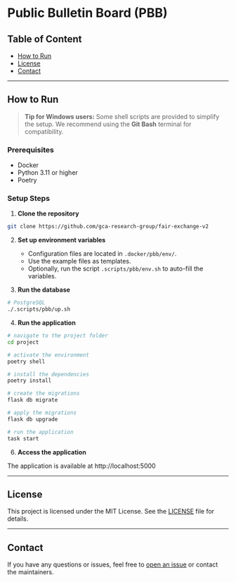 # Public Bulletin Board (PBB)

## Table of Content

-   [How to Run](#how-to-run)
-   [License](#license)
-   [Contact](#contact)

---

## How to Run

> **Tip for Windows users:** Some shell scripts are provided to simplify the setup. We recommend using the **Git Bash** terminal for compatibility.

### Prerequisites

-   Docker
-   Python 3.11 or higher
-   Poetry

### Setup Steps

1. **Clone the repository**

```sh
git clone https://github.com/gca-research-group/fair-exchange-v2
```

2. **Set up environment variables**

    - Configuration files are located in `.docker/pbb/env/`.
    - Use the example files as templates.
    - Optionally, run the script `.scripts/pbb/env.sh` to auto-fill the variables.

3. **Run the database**

```sh
# PostgreSQL
./.scripts/pbb/up.sh
```

4. **Run the application**

```sh
# navigate to the project folder
cd project

# activate the environment
poetry shell

# install the dependencies
poetry install

# create the migrations
flask db migrate

# apply the migrations
flask db upgrade

# run the application
task start
```

6. **Access the application**

The application is available at http://localhost:5000

---

## License

This project is licensed under the MIT License. See the [LICENSE](LICENSE) file for details.

---

## Contact

If you have any questions or issues, feel free to [open an issue](https://github.com/gca-research-group/smart-contract-execution-monitoring-system/issues) or contact the maintainers.
